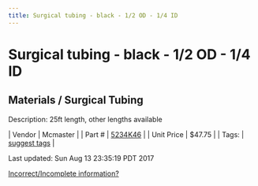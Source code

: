 ```yaml
---
title: Surgical tubing - black - 1/2 OD - 1/4 ID
---
```


# Surgical tubing - black - 1/2 OD - 1/4 ID
## Materials / Surgical Tubing
Description: 	25ft length, other lengths available 

| Vendor | Mcmaster | 
| Part # | [5234K46](https://www.mcmaster.com/#5234K46) | 
| Unit Price | $47.75 | 
| Tags: | [suggest tags](https://docs.google.com/forms/d/e/1FAIpQLSeWyY8v3RgOty-MyWmh9U0iivNYN_molChYyS-0U-o-kOAv_g/viewform) | 

Last updated: Sun Aug 13 23:35:19 PDT 2017

 [Incorrect/Incomplete information?](https://docs.google.com/forms/d/e/1FAIpQLSeWyY8v3RgOty-MyWmh9U0iivNYN_molChYyS-0U-o-kOAv_g/viewform)